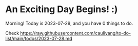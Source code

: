 # An Exciting Day Begins! :)

Morning! Today is 2023-07-28, and you have 0 things to do.

Check https://raw.githubusercontent.com/cauliyang/to-do-list/main/todos/2023-07-28.md